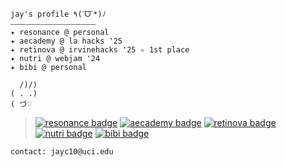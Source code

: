 ```
jay's profile ٩(ˊᗜˋ*)ﾉ 
⎯⎯⎯⎯⎯⎯⎯⎯⎯⎯⎯⎯⎯⎯⎯⎯⎯⎯⎯⎯⎯⎯⎯
✦ resonance @ personal
✦ aecademy @ la hacks '25
✦ retinova @ irvinehacks '25 ✧ 1st place
✦ nutri @ webjam '24
✦ bibi @ personal

  /)/)
( . .)
( づ♡
```
> [![resonance badge](https://img.shields.io/badge/personal-resonance-C0CFB2?labelColor=f1ebe1)](https://github.com/jayc-10/resonance) [![aecademy badge](https://img.shields.io/badge/lahacks-aecademy-C0CFB2?labelColor=f1ebe1)](https://github.com/NoNathan17/aecademy) [![retinova badge](https://img.shields.io/badge/irvinehacks-retinova-C0CFB2?labelColor=f1ebe1)](https://github.com/baller7215/retinova) [![nutri badge](https://img.shields.io/badge/webjam-nutri-C0CFB2?labelColor=f1ebe1)](https://github.com/NoNathan17/nutri) [![bibi badge](https://img.shields.io/badge/personal-bibi-C0CFB2?labelColor=f1ebe1)](https://github.com/jayc-10/bibi)

```
contact: jayc10@uci.edu
```
